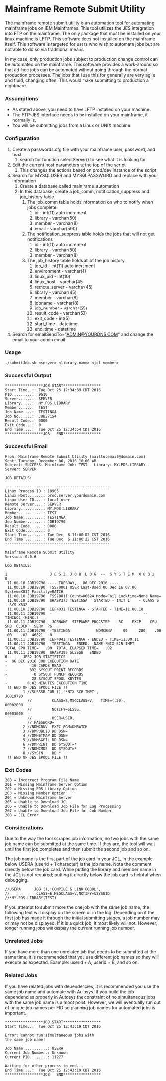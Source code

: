 # Mainframe Remote Submit Utility
The mainframe remote submit utility is an automation tool for automating mainframe jobs on
IBM Mainframes. This tool utilizes the JES integration into FTP on the mainframe. The
only package that must be installed on your linux machine is LFTP. This software does
not installed on the mainframe itself. This software is targeted for users who wish to
automate jobs but are not able to do so via traditional means.

In my case, only production jobs subject to production change control can be automated
on the mainframe. This software provides a work-around so that ad-hoc jobs can be automated
without going through the normal production processes. The jobs that I use this for generally
are very agile and fluid, changing often. This would make submitting to production a nightmare.

### Assumptions
* As stated above, you need to have LFTP installed on your machine.
* The FTP-JES interface needs to be installed on your mainframe, it normally is.
* You will be submitting jobs from a Linux or UNIX machine.

### Configuration
1. Create a passwords.cfg file with your mainframe user, password, and host
   1. search for function selectServer() to see what it is looking for
2. Edit the current host parameters at the top of the script
   1. This changes the actions based on prod/dev instance of the script
3. Search for MYSQLUSER and MYSQLPASSWORD and replace with your information
   1. Create a database called mainframe_automation
   2. In this database, create a job_comm, notification_suppress and job_history table
      1. The job_comm table holds information on who to notify when jobs complete
         1. id - int(11) auto increment
         2. library - varchar(50)
         3. member - varchar(8)
         4. email - varchar(500)
      2. The notification_suppress table holds the jobs that will not get notifications
         1. id - int(11) auto increment
         2. library - varchar(50)
         3. member - varchar(8)
      3. The job_history table holds all of the job history
         1. job_id - int(11) auto increment
         2. environment - varchar(4)
         3. linux_pid - int(10)
         4. linux_host - varchar(45)
         5. remote_server - varchar(45)
         6. library - varchar(45)
         7. member - varchar(8)
         8. jobname - varchar(8)
         9. job_number - varchar(25)
         10. result_code - varchar(50)
         11. exit_code - int(5)
         12. start_time - datetime
         13. end_time - datetime
4. Search for emailSendTo="ADMIN@YOURDNS.COM" and change the email to your admin email

### Usage
```
./submitJob.sh <server> <library-name> <jcl-member> 
```

### Successful Output
```
*****************JOB START*****************
Start Time..:  Tue Oct 25 12:34:39 CDT 2016
PID.........:  9610
Server......:  SERVER
Library.....:  MY.PDS.LIBRARY
Member......:  TEST
Job Name....:  TESTINGA
Job No......:  JOB27154
Result Code.:  0000
Exit Code...:  0
End Time....:  Tue Oct 25 12:34:54 CDT 2016
*****************JOB   END*****************
```

### Successful Email
```
From: Mainframe Remote Submit Utility [mailto:email@domain.com] 
Sent: Tuesday, December 06, 2016 10:00 AM
Subject: SUCCESS: Mainframe Job: TEST - Library: MY.PDS.LIBRARY - Server: SERVER

JOB DETAILS:

-----------------------------------------------
Linux Process ID.: 10905
Linux Host.......: prod.server.yourdomain.com
Linux User ID....: local_user
Remote Server....: SERVER
Library..........: MY.PDS.LIBRARY
Member...........: TEST
Job Name.........: TESTINGA
Job Number.......: JOB19790
Result Code......: 0000
Exit Code........: 0
Start Time.......: Tue Dec  6 11:00:02 CST 2016
End Time.........: Tue Dec  6 11:00:22 CST 2016
-----------------------------------------------

Mainframe Remote Submit Utility
Version: 0.0.6

LOG DETAILS:

1                   J E S 2  J O B  L O G  --  S Y S T E M  X 8 3 2   
0 
 11.00.10 JOB19790 ---- TUESDAY,   06 DEC 2016 ----
 11.00.10 JOB19790  TSS7000I USER Last-Used 06 Dec 16 07:00 System=X832 Facility=BATCH
 11.00.10 JOB19790  TSS7001I Count=06624 Mode=Fail Locktime=None Name=
 11.00.10 JOB19790  $HASP373 TESTINGA   STARTED - INIT 1    - CLASS S        - SYS X832
 11.00.10 JOB19790  IEF403I TESTINGA - STARTED - TIME=11.00.10
 11.00.11 JOB19790  -                                         --TIMINGS (MINS.)--
 11.00.11 JOB19790  -JOBNAME  STEPNAME PROCSTEP    RC    EXCP    CPU    SRB  CLOCK   SERV  PG
 11.00.11 JOB19790  -TESTINGA            NDMCBNV     00     280    .00    .00    .02  46621   0
 11.00.11 JOB19790  IEF404I TESTINGA - ENDED - TIME=11.00.11
 11.00.11 JOB19790  -TESTINGA   ENDED.  NAME-*NIX SCR IMPT        TOTAL CPU TIME=   .00  TOTAL ELAPSED TIME=   .02
 11.00.11 JOB19790  $HASP395 SLSSSB   ENDED
0------ JES2 JOB STATISTICS ------
-  06 DEC 2016 JOB EXECUTION DATE
-           16 CARDS READ
-          332 SYSOUT PRINT RECORDS
-            0 SYSOUT PUNCH RECORDS
-           28 SYSOUT SPOOL KBYTES
-         0.02 MINUTES EXECUTION TIME
 !! END OF JES SPOOL FILE !!
        1 //SLSSSB JOB (),'*NIX SCR IMPT',                              JOB19790
          //         CLASS=S,MSGCLASS=V,   TIME=(,20),                            00002000
          //         NOTIFY=SLSSS,                                                00003000
          //         USER=USER,                                                        
          // PASSWORD=                                                                                                              
        2 //NDMCBNV  EXEC PGM=DMBATCH                                                     
        3 //DMPUBLIB DD DSN=                          
        4 //DMNETMAP DD DSN=                                    
        5 //DMMSGFIL DD DSN=
        6 //DMPRINT  DD SYSOUT=*                                                          
        7 //NDMCMDS  DD SYSOUT=*                                                          
        8 //SYSIN    DD *                                                                 
 !! END OF JES SPOOL FILE !!
```

### Exit Codes
```
200 = Incorrect Program File Name
201 = Missing Mainframe Server Option
202 = Missing PDS Library Option
203 = Missing Member Option
204 = Unknown Mainframe Server
205 = Unable to Download JCL
206 = Unable to Download Job File for Log Processing
207 = Unable to Download Job File for Job Number
208 = JCL Error
```

### Considerations
Due to the way the tool scrapes job information, no two jobs with the same job name can be submitted at the same time. If they are, the tool will wait until the first job completes and then submit the second job and so on.

The job name is the first part of the job card in your JCL, in the example below USERA (userid + 1 character) is the job name. Note the comment directly below the job card. While putting the library and member name in the JCL is not required; putting it directly below the job card is helpful when debugging.
```
//USERA      JOB (),'COMPILE & LINK COBOL',
//            CLASS=E,MSGCLASS=V,NOTIFY=&SYSUID
//*MY.PDS.LIBRARY(TEST)     
```
If you attempt to submit more the one job with the same job name, the following text will display on the screen or in the log. Depending on if the first job has made it through the initial submitting stages, a job number may or may not be displayed. If it is a quick job, it most likely will not. However, longer running jobs will display the current running job number.

### Unrelated Jobs
If you have more than one unrelated job that needs to be submitted at the same time, it is recommended that you use different job names so they will execute as expected. Example: userid + A, userid + B, and so on.

### Related Jobs
If you have related jobs with dependencies, it is recommended you use the same job name and automate with Autosys. If you build the job dependencies properly in Autosys the constraint of no simultaneous jobs with the same job name is a moot point. However, we will eventually run out of unique job names per FID so planning job names for automated jobs is important.
```
*****************JOB START*****************
Start Time..:  Tue Oct 25 12:43:19 CDT 2016

Error: cannot run simultaneous jobs with
the same job name!

Job Name...........: USERA
Current Job Number.: Unknown
Current PID........: 11277

Waiting for other process to end...
End Time....:  Tue Oct 25 12:43:19 CDT 2016
*****************JOB   END*****************
```
